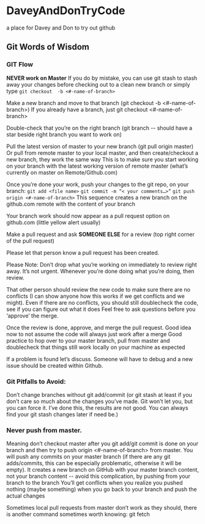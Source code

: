 # DaveyAndDonTryCode
a place for Davey and Don to try out github 

## Git Words of Wisdom

### GIT Flow
**NEVER work on Master**
If you do by mistake, you can use git stash to stash away your changes before checking out to a clean new branch or simply type `git checkout  -b <#-name-of-branch>`

Make a new branch and move to that branch (git checkout  -b <#-name-of-branch>)
If you already have a branch, just git checkout <#-name-of-branch>

Double-check that you’re on the right branch (git branch -- should have a star beside right branch you want to work on)

Pull the latest version of master to your new branch (git pull origin master) 
Or pull from remote master to your local master, and then create/checkout a new branch, they work the same way
This is to make sure you start working on your branch with the latest working version of remote master (what’s currently on master on Remote/Github.com) 

Once you’re done your work, push your changes to the git repo, on your branch:
`git add <file name>`
`git commit -m “< your comments…>”` 
`git push origin <#-name-of-branch>`
This sequence creates a new branch on the github.com remote with the content of your branch

Your branch work should now appear as a pull request option on github.com (little yellow alert usually)

Make a pull request and ask **SOMEONE ELSE** for a review (top right corner of the pull request)

Please let that person know a pull request has been created.

Please Note: Don’t drop what you’re working on immediately to review right away. It’s not urgent. Whenever you’re done doing what you’re doing, then review.

That other person should review the new code to make sure there are no conflicts (I can show anyone how this works if we get conflicts and we might). 
Even if there are no conflicts, you should still doublecheck the code, see if you can figure out what it does
Feel free to ask questions before you ‘approve’ the merge. 

Once the review is done, approve, and merge the pull request.
Good idea now to not assume the code will always just work after a merge
Good practice to hop over to your master branch, pull from master and doublecheck that things still work locally on your machine as expected

If a problem is found let’s discuss. Someone will have to debug and a new issue should be created within Github.

### Git Pitfalls to Avoid:
Don’t change branches without git add/commit (or git stash at least if you don’t care so much about the changes you’ve made. Git won’t let you, but you can force it. I’ve done this, the results are not good. You can always find your git stash changes later if need be.)

### Never push from master. 
Meaning don’t checkout master after you git add/git commit is done on your branch and then try to push origin <#-name-of-branch> from master. 
You will push any commits on your master branch (if there are any git adds/commits, this can be especially problematic, otherwise it will be empty).
It creates a new branch on GitHub with your master branch content, not your branch content -- avoid this complication, by pushing from your branch to the branch
You’ll get conflicts when you realize you pushed nothing (maybe something) when you go back to your branch and push the actual changes

Sometimes local pull requests from master don’t work as they should, there is another command sometimes worth knowing: git fetch
